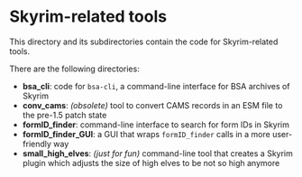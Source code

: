 # Skyrim-related tools

This directory and its subdirectories contain the code for Skyrim-related tools.

There are the following directories:

* **bsa_cli**: code for `bsa-cli`, a command-line interface for BSA archives of
  Skyrim
* **conv_cams**: _(obsolete)_ tool to convert CAMS records in an ESM file to the
  pre-1.5 patch state
* **formID_finder**: command-line interface to search for form IDs in Skyrim
* **formID_finder_GUI**: a GUI that wraps `formID_finder` calls in a more
  user-friendly way
* **small_high_elves**: _(just for fun)_ command-line tool that creates a Skyrim
  plugin which adjusts the size of high elves to be not so high anymore
